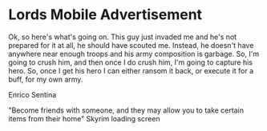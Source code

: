 # Lords Mobile Advertisement
Ok, so here's what's going on. This guy just invaded me and he's not prepared for it at all, he should have scouted me. Instead, he doesn't have anywhere near enough troops and his army composition is garbage. So, I'm going to crush him, and then once I do crush him, I'm going to capture his hero. So, once I get his hero I can either ransom it back, or execute it for a buff, for my own army.

Enrico Sentina

"Become friends with someone, and they may allow you to take certain items from their home" Skyrim loading screen
